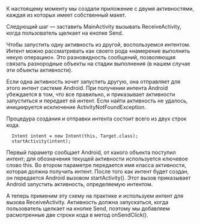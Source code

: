 К настоящему моменту мы создали приложение с двумя активностями, каждая из которых имеет собственный макет. 

Следующий шаг — заставить MainActivity вызывать ReceiveActivity, когда пользователь щелкает на кнопке Send.

Чтобы запустить одну активность из другой, воспользуемся интентом. Интент можно рассматривать как своего рода «намерение выполнить некую операцию». Это разновидность сообщений, позволяющая связать разнородные объекты на стадии выполнения (в нашем случае эти объекты активности). 

Если одна активность хочет запустить другую, она отправляет для этого интент системе Android. При получении интента Android убеждается в том, что все правильно, и прика­зывает активности запуститься и передает ей интент. Если найти активность не удалось, инициируется исключение ActivityNotFoundException.

Процедура создания и отправки интента состоит всего из двух строк кода.

```
  Intent intent = new Intent(this, Target.class);
  startActivity(intent);
```

Первый параметр сообщает Android, от какого объекта поступил интент; для обозначения текущей активности используется клю­чевое слово this. Во втором параметре передается имя класса активности, которая должна получить интент.
После того как интент будет создан, он передается Android вызовом startActivity(). Этот вызов приказывает Android запустить активность, определяемую интентом.

А теперь применим эту схему на практике и используем интент для вызова ReceiveActivity. Активность должна запускаться, когда пользова­тель щелкает на кнопке Send, поэтому мы добавляем расмотренные две строки кода в метод onSendСlick().
